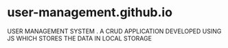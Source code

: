 # user-management.github.io
USER MANAGEMENT SYSTEM . A CRUD APPLICATION DEVELOPED  USING JS WHICH STORES THE DATA IN LOCAL STORAGE
